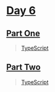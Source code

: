 # [Day 6](https://adventofcode.com/2023/day/6)

## [Part One](https://adventofcode.com/2023/day/6#part1)

> [TypeScript](/solutions/typescript/2023/06/src/p1.ts)

## [Part Two](https://adventofcode.com/2023/day/6#part2)

> [TypeScript](/solutions/typescript/2023/06/src/p2.ts)
